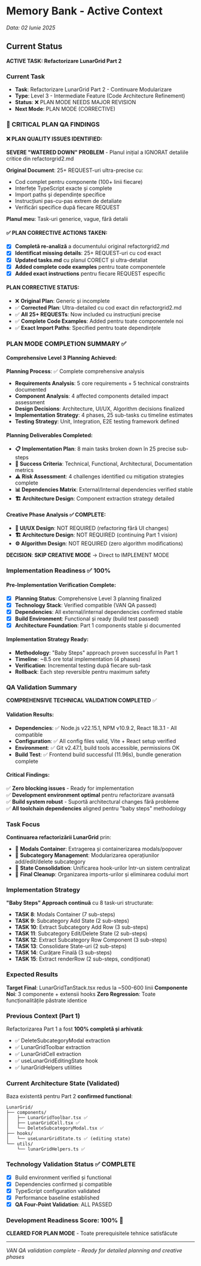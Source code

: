 # Memory Bank - Active Context
*Data: 02 Iunie 2025*

## Current Status
**ACTIVE TASK: Refactorizare LunarGrid Part 2** 

### Current Task
- **Task**: Refactorizare LunarGrid Part 2 - Continuare Modularizare
- **Type**: Level 3 - Intermediate Feature (Code Architecture Refinement) 
- **Status**: ❌ PLAN MODE NEEDS MAJOR REVISION
- **Next Mode**: PLAN MODE (CORRECTIVE)

### 🚨 CRITICAL PLAN QA FINDINGS

#### ❌ PLAN QUALITY ISSUES IDENTIFIED:
**SEVERE "WATERED DOWN" PROBLEM** - Planul inițial a IGNORAT detaliile critice din refactorgrid2.md

**Original Document**: 25+ REQUEST-uri ultra-precise cu:
- Cod complet pentru componente (100+ linii fiecare)
- Interfețe TypeScript exacte și complete  
- Import paths și dependințe specifice
- Instrucțiuni pas-cu-pas extrem de detaliate
- Verificări specifice după fiecare REQUEST

**Planul meu**: Task-uri generice, vague, fără detalii

#### ✅ PLAN CORRECTIVE ACTIONS TAKEN:
- [x] **Completă re-analiză** a documentului original refactorgrid2.md
- [x] **Identificat missing details**: 25+ REQUEST-uri cu cod exact
- [x] **Updated tasks.md** cu planul CORECT și ultra-detaliat
- [x] **Added complete code examples** pentru toate componentele
- [x] **Added exact instructions** pentru fiecare REQUEST específic

#### PLAN CORRECTIVE STATUS:
- ❌ **Original Plan**: Generic și incomplete  
- ✅ **Corrected Plan**: Ultra-detailed cu cod exact din refactorgrid2.md
- ✅ **All 25+ REQUESTs**: Now included cu instrucțiuni precise
- ✅ **Complete Code Examples**: Added pentru toate componentele noi
- ✅ **Exact Import Paths**: Specified pentru toate dependințele

### PLAN MODE COMPLETION SUMMARY ✅

#### Comprehensive Level 3 Planning Achieved:
**Planning Process**: ✅ Complete comprehensive analysis
- **Requirements Analysis**: 5 core requirements + 5 technical constraints documented
- **Component Analysis**: 4 affected components detailed impact assessment
- **Design Decisions**: Architecture, UI/UX, Algorithm decisions finalized
- **Implementation Strategy**: 4 phases, 25 sub-tasks cu timeline estimates
- **Testing Strategy**: Unit, Integration, E2E testing framework defined

#### Planning Deliverables Completed:
- **📋 Implementation Plan**: 8 main tasks broken down în 25 precise sub-steps
- **🎯 Success Criteria**: Technical, Functional, Architectural, Documentation metrics
- **⚠️ Risk Assessment**: 4 challenges identified cu mitigation strategies complete
- **📊 Dependencies Matrix**: External/Internal dependencies verified stable
- **🏗️ Architecture Design**: Component extraction strategy detailed

#### Creative Phase Analysis ✅ COMPLETE:
- **🎨 UI/UX Design**: NOT REQUIRED (refactoring fără UI changes)
- **🏗️ Architecture Design**: NOT REQUIRED (continuing Part 1 vision)  
- **⚙️ Algorithm Design**: NOT REQUIRED (zero algorithm modifications)

**DECISION**: **SKIP CREATIVE MODE** → Direct to IMPLEMENT MODE

### Implementation Readiness ✅ 100%

#### Pre-Implementation Verification Complete:
- [x] **Planning Status**: Comprehensive Level 3 planning finalized
- [x] **Technology Stack**: Verified compatible (VAN QA passed)  
- [x] **Dependencies**: All external/internal dependencies confirmed stable
- [x] **Build Environment**: Functional și ready (build test passed)
- [x] **Architecture Foundation**: Part 1 components stable și documented

#### Implementation Strategy Ready:
- **Methodology**: "Baby Steps" approach proven successful în Part 1
- **Timeline**: ~8.5 ore total implementation (4 phases)
- **Verification**: Incremental testing după fiecare sub-task
- **Rollback**: Each step reversible pentru maximum safety

### QA Validation Summary
**COMPREHENSIVE TECHNICAL VALIDATION COMPLETED** ✅

#### Validation Results:
- **Dependencies**: ✅ Node.js v22.15.1, NPM v10.9.2, React 18.3.1 - All compatible
- **Configuration**: ✅ All config files valid, Vite + React setup verified
- **Environment**: ✅ Git v2.47.1, build tools accessible, permissions OK
- **Build Test**: ✅ Frontend build successful (11.96s), bundle generation complete

#### Critical Findings:
✅ **Zero blocking issues** - Ready for implementation  
✅ **Development environment optimal** pentru refactorizare avansată  
✅ **Build system robust** - Suportă architectural changes fără probleme  
✅ **All toolchain dependencies** aligned pentru "baby steps" methodology

### Task Focus
**Continuarea refactorizării LunarGrid** prin:
- 🎯 **Modals Container**: Extragerea și containerizarea modals/popover
- 🎯 **Subcategory Management**: Modularizarea operațiunilor add/edit/delete subcategory  
- 🎯 **State Consolidation**: Unificarea hook-urilor într-un sistem centralizat
- 🎯 **Final Cleanup**: Organizarea imports-urilor și eliminarea codului mort

### Implementation Strategy
**"Baby Steps" Approach continuă** cu 8 task-uri structurate:
- **TASK 8**: Modals Container (7 sub-steps)
- **TASK 9**: Subcategory Add State (2 sub-steps)  
- **TASK 10**: Extract Subcategory Add Row (3 sub-steps)
- **TASK 11**: Subcategory Edit/Delete State (2 sub-steps)
- **TASK 12**: Extract Subcategory Row Component (3 sub-steps)
- **TASK 13**: Consolidare State-uri (2 sub-steps)
- **TASK 14**: Curățare Finală (3 sub-steps)
- **TASK 15**: Extract renderRow (2 sub-steps, condiționat)

### Expected Results
**Target Final**: LunarGridTanStack.tsx redus la ~500-600 linii
**Componente Noi**: 3 componente + extensii hooks
**Zero Regression**: Toate funcționalitățile păstrate identice

### Previous Context (Part 1)
Refactorizarea Part 1 a fost **100% completă și arhivată**:
- ✅ DeleteSubcategoryModal extraction
- ✅ LunarGridToolbar extraction  
- ✅ LunarGridCell extraction
- ✅ useLunarGridEditingState hook
- ✅ lunarGridHelpers utilities

### Current Architecture State (Validated)
Baza existentă pentru Part 2 **confirmed functional**:
```
LunarGrid/
├── components/
│   ├── LunarGridToolbar.tsx ✅
│   ├── LunarGridCell.tsx ✅  
│   └── DeleteSubcategoryModal.tsx ✅
├── hooks/
│   └── useLunarGridState.ts ✅ (editing state)
└── utils/
    └── lunarGridHelpers.ts ✅
```

### Technology Validation Status ✅ COMPLETE
- [x] Build environment verified și functional
- [x] Dependencies confirmed și compatible
- [x] TypeScript configuration validated  
- [x] Performance baseline established
- [x] **QA Four-Point Validation**: ALL PASSED

### Development Readiness Score: 100% 🎯
**CLEARED FOR PLAN MODE** - Toate prerequisitele tehnice satisfăcute

---
*VAN QA validation complete - Ready for detailed planning and creative phases* 